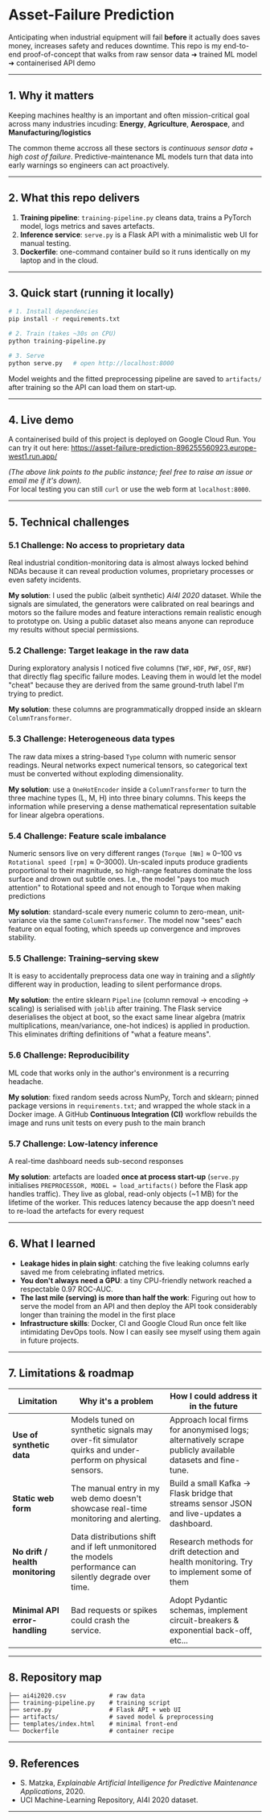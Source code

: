 # Asset-Failure Prediction

Anticipating when industrial equipment will fail **before** it actually does saves money, increases safety and reduces downtime.  This repo is my end-to-end proof-of-concept that walks from raw sensor data ➜ trained ML model ➜ containerised API demo

---

## 1. Why it matters
Keeping machines healthy is an important and often mission-critical goal across many industries incuding: **Energy**, **Agriculture**, **Aerospace**, and **Manufacturing/logistics**

The common theme accross all these sectors is *continuous sensor data* + *high cost of failure*.  Predictive-maintenance ML models turn that data into early warnings so engineers can act proactively.

---

## 2. What this repo delivers
1. **Training pipeline**: `training-pipeline.py` cleans data, trains a PyTorch model, logs metrics and saves artefacts.
2. **Inference service**: `serve.py` is a Flask API with a minimalistic web UI for manual testing.
3. **Dockerfile**: one-command container build so it runs identically on my laptop and in the cloud.

---

## 3. Quick start (running it locally)
```bash
# 1. Install dependencies
pip install -r requirements.txt

# 2. Train (takes ~30s on CPU)
python training-pipeline.py

# 3. Serve
python serve.py   # open http://localhost:8000
```
Model weights and the fitted preprocessing pipeline are saved to `artifacts/` after training so the API can load them on start-up.

---

## 4. Live demo
A containerised build of this project is deployed on Google Cloud Run. You can try it out here:
https://asset-failure-prediction-896255560923.europe-west1.run.app/

*(The above link points to the public instance; feel free to raise an issue or email me if it's down).*  
For local testing you can still `curl` or use the web form at `localhost:8000`.

---

## 5. Technical challenges


### 5.1 Challenge: No access to proprietary data
Real industrial condition-monitoring data is almost always locked behind NDAs because it can reveal production volumes, proprietary processes or even safety incidents.

**My solution**: I used the public (albeit synthetic) *AI4I 2020* dataset.  While the signals are simulated, the generators were calibrated on real bearings and motors so the failure modes and feature interactions remain realistic enough to prototype on.  Using a public dataset also means anyone can reproduce my results without special permissions.

### 5.2 Challenge: Target leakage in the raw data
During exploratory analysis I noticed five columns (`TWF`, `HDF`, `PWF`, `OSF`, `RNF`) that directly flag specific failure modes.  Leaving them in would let the model "cheat" because they are derived from the same ground-truth label I'm trying to predict.

**My solution**: these columns are programmatically dropped inside an sklearn `ColumnTransformer`. 

### 5.3 Challenge: Heterogeneous data types
The raw data mixes a string-based `Type` column with numeric sensor readings.  Neural networks expect numerical tensors, so categorical text must be converted without exploding dimensionality.

**My solution**: use a `OneHotEncoder` inside a `ColumnTransformer` to turn the three machine types (L, M, H) into three binary columns.  This keeps the information while preserving a dense mathematical representation suitable for linear algebra operations.

### 5.4 Challenge: Feature scale imbalance
Numeric sensors live on very different ranges (`Torque [Nm]` ≈ 0–100 vs `Rotational speed [rpm]` ≈ 0–3000).  Un-scaled inputs produce gradients proportional to their magnitude, so high-range features dominate the loss surface and drown out subtle ones. I.e., the model "pays too much attention" to Rotational speed and not enough to Torque when making predictions

**My solution**: standard-scale every numeric column to zero-mean, unit-variance via the same `ColumnTransformer`.  The model now "sees" each feature on equal footing, which speeds up convergence and improves stability.

### 5.5 Challenge: Training–serving skew
It is easy to accidentally preprocess data one way in training and a *slightly* different way in production, leading to silent performance drops.

**My solution**: the entire sklearn `Pipeline` (column removal → encoding → scaling) is serialised with `joblib` after training.  The Flask service deserialises the object at boot, so the exact same linear algebra (matrix multiplications, mean/variance, one-hot indices) is applied in production.  This eliminates drifting definitions of "what a feature means".

### 5.6 Challenge: Reproducibility
ML code that works only in the author's environment is a recurring headache.

**My solution**: fixed random seeds across NumPy, Torch and sklearn; pinned package versions in `requirements.txt`; and wrapped the whole stack in a Docker image.  A GitHub **Continuous Integration (CI)** workflow rebuilds the image and runs unit tests on every push to the main branch

### 5.7 Challenge: Low-latency inference
A real-time dashboard needs sub-second responses

**My solution**: artefacts are loaded **once at process start-up** (`serve.py` initialises `PREPROCESSOR, MODEL = load_artifacts()` before the Flask app handles traffic).  They live as global, read-only objects (~1 MB) for the lifetime of the worker. This reduces latency because the app doesn't need to re-load the artefacts for every request

---

## 6. What I learned 

* **Leakage hides in plain sight**: catching the five leaking columns early saved me from celebrating inflated metrics.
* **You don't always need a GPU**: a tiny CPU-friendly network reached a respectable 0.97 ROC-AUC.
* **The last mile (serving) is more than half the work**: Figuring out how to serve the model from an API and then deploy the API took considerably longer than training the model in the first place
* **Infrastructure skills**:  Docker, CI and Google Cloud Run once felt like intimidating DevOps tools. Now I can easily see myself using them again in future projects.
---

## 7. Limitations & roadmap 

| Limitation | Why it's a problem | How I could address it in the future |
|------------|---------------|----------------|
| **Use of synthetic data** | Models tuned on synthetic signals may over-fit simulator quirks and under-perform on physical sensors. | Approach local firms for anonymised logs; alternatively scrape publicly available datasets and fine-tune. |
| **Static web form** | The manual entry in my web demo doesn't showcase real-time monitoring and alerting. | Build a small Kafka → Flask bridge that streams sensor JSON and live-updates a dashboard. |
| **No drift / health monitoring** | Data distributions shift and if left unmonitored the models performance can silently degrade over time. | Research methods for drift detection and health monitoring. Try to implement some of them |
| **Minimal API error-handling** | Bad requests or spikes could crash the service. | Adopt Pydantic schemas, implement circuit-breakers & exponential back-off, etc... |


---

## 8. Repository map
```
├── ai4i2020.csv            # raw data
├── training-pipeline.py    # training script
├── serve.py                # Flask API + web UI
├── artifacts/              # saved model & preprocessing
├── templates/index.html    # minimal front-end
└── Dockerfile              # container recipe
```

---

## 9. References
* S. Matzka, *Explainable Artificial Intelligence for Predictive Maintenance Applications*, 2020.
* UCI Machine-Learning Repository, AI4I 2020 dataset.

---
